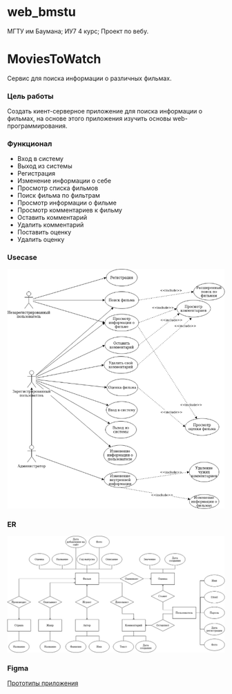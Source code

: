 # web_bmstu
МГТУ им Баумана; ИУ7 4 курс; Проект по  вебу.

# MoviesToWatch
Сервис для поиска информации о различных фильмах. 

### Цель работы 
Создать киент-серверное приложение для поиска информации о фильмах, на основе этого приложения изучить основы web-программирования.

### Функционал
 - Вход в систему
 - Выход из системы
 - Регистрация 
 - Изменение информации о себе
 - Просмотр списка фильмов
 - Поиск фильма по фильтрам
 - Просмотр информации о фильме
 - Просмотр комментариев к фильму
 - Оставить комментарий
 - Удалить комментарий
 - Поставить оценку 
 - Удалить оценку

### Usecase 
![Usecase](https://github.com/ansushina/web_bmstu/raw/lab1/diagrams/usecase.png)

### ER
![ER_BD](https://github.com/ansushina/web_bmstu/raw/lab1/diagrams/ER_BD.jpg)


### Figma

 [Прототипы приложения](https://www.figma.com/file/tsxPO5cpZHjtGR5b121i31/MoviesToWatch?node-id=97%3A129)
